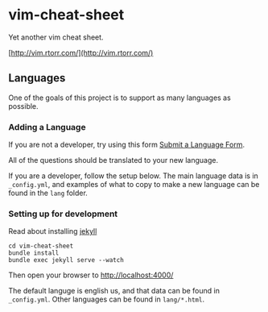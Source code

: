 vim-cheat-sheet
===============

Yet another vim cheat sheet.

[http://vim.rtorr.com/](http://vim.rtorr.com/)

## Languages

One of the goals of this project is to support
as many languages as possible.

### Adding a Language

If you are not a developer, try using this form
[Submit a Language Form](https://docs.google.com/forms/d/1Jeb8PltRALKrpd-sy6zX5P7SYZft0P48bLuQz1N7LAs/viewform).

All of the questions should be translated to your new language.

If you are a developer, follow the setup below. The main language data is in `_config.yml`, and examples of what to copy
to make a new language can be found in the `lang` folder.

### Setting up for development

Read about installing [jekyll](http://jekyllrb.com/)

```
cd vim-cheat-sheet
bundle install
bundle exec jekyll serve --watch
```

Then open your browser to [http://localhost:4000/](http://localhost:4000/)

The default languge is english us, and that data can be found in `_config.yml`. Other languages can be found in `lang/*.html`.
